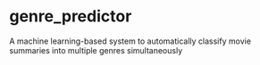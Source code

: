 # genre_predictor
A machine learning-based system to automatically classify movie summaries into multiple genres simultaneously
